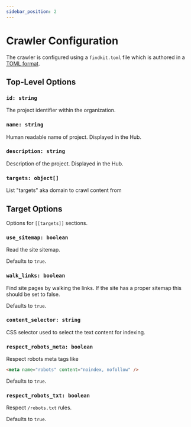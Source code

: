 ```yaml
---
sidebar_position: 2
---
```


# Crawler Configuration

The crawler is configured using a `findkit.toml` file which is authored in a
[TOML format](https://toml.io/).

## Top-Level Options

### `id: string`

The project identifier within the organization.

### `name: string`

Human readable name of project. Displayed in the Hub.

### `description: string`

Description of the project. Displayed in the Hub.

### `targets: object[]`

List "targets" aka domain to crawl content from

## Target Options

Options for `[[targets]]` sections.

### `use_sitemap: boolean`

Read the site sitemap.

Defaults to `true`.

### `walk_links: boolean`

Find site pages by walking the links. If the site has a proper sitemap this
should be set to false.

Defaults to `true`.

### `content_selector: string`

CSS selector used to select the text content for indexing.

### `respect_robots_meta: boolean`

Respect robots meta tags like

```html
<meta name="robots" content="noindex, nofollow" />
```

Defaults to `true`.

### `respect_robots_txt: boolean`

Respect `/robots.txt` rules.

Defaults to `true`.
